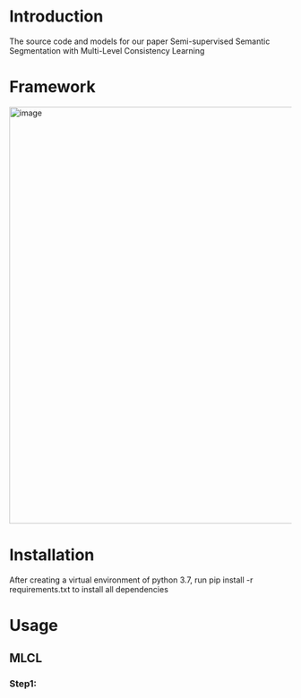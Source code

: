 
# Introduction
 The source code and models for our paper Semi-supervised Semantic Segmentation with Multi-Level Consistency Learning

# Framework
<img width="745" alt="image" src="https://github.com/MKSAQW/MLCL/assets/155893338/7982cdc1-ac88-480e-a876-5af7f28f617f">


# Installation
  After creating a virtual environment of python 3.7, run pip install -r requirements.txt to install all dependencies

# Usage
## MLCL
### Step1:  
  

